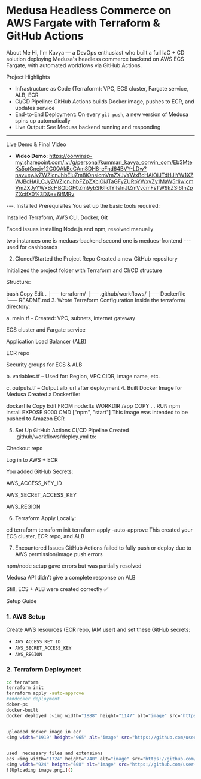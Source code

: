 # Medusa Headless Commerce on AWS Fargate with Terraform & GitHub Actions 

About Me
Hi, I'm Kavya — a DevOps enthusiast who built a full IaC + CD solution deploying Medusa's headless commerce backend on AWS ECS Fargate, with automated workflows via GitHub Actions.

 Project Highlights
- Infrastructure as Code (Terraform): VPC, ECS cluster, Fargate service, ALB, ECR
- CI/CD Pipeline: GitHub Actions builds Docker image, pushes to ECR, and updates service
- End-to-End Deployment: On every `git push`, a new version of Medusa spins up automatically
- Live Output: See Medusa backend running and responding

---
 Live Demo & Final Video
- **Video Demo**: https://oorwinsp-my.sharepoint.com/:v:/g/personal/kummari_kavya_oorwin_com/Eb3MteKs5otGnejv12C0QAkBcCAm8DH8-eFnd64BVY-LDw?nav=eyJyZWZlcnJhbEluZm8iOnsicmVmZXJyYWxBcHAiOiJTdHJlYW1XZWJBcHAiLCJyZWZlcnJhbFZpZXciOiJTaGFyZURpYWxvZy1MaW5rIiwicmVmZXJyYWxBcHBQbGF0Zm9ybSI6IldlYiIsInJlZmVycmFsTW9kZSI6InZpZXcifX0%3D&e=6ifMRv 

---. Installed Prerequisites
You set up the basic tools required:

Installed Terraform, AWS CLI, Docker, Git

Faced issues installing Node.js and npm, resolved manually

two instances one is meduas-backend 
second one is medues-frontend ---used for dashborads

2. Cloned/Started the Project Repo
Created a new GitHub repository

Initialized the project folder with Terraform and CI/CD structure

Structure:

bash
Copy
Edit
.
├── terraform/
├── .github/workflows/
├── Dockerfile
└── README.md
3. Wrote Terraform Configuration
Inside the terraform/ directory:

a. main.tf – Created:
VPC, subnets, internet gateway

ECS cluster and Fargate service

Application Load Balancer (ALB)

ECR repo

Security groups for ECS & ALB

b. variables.tf – Used for:
Region, VPC CIDR, image name, etc.

c. outputs.tf – Output alb_url after deployment
4. Built Docker Image for Medusa
Created a Dockerfile:

dockerfile
Copy
Edit
FROM node:lts
WORKDIR /app
COPY . .
RUN npm install
EXPOSE 9000
CMD ["npm", "start"]
This image was intended to be pushed to Amazon ECR

 5. Set Up GitHub Actions CI/CD Pipeline
Created .github/workflows/deploy.yml to:

Checkout repo

Log in to AWS + ECR

You added GitHub Secrets:

AWS_ACCESS_KEY_ID

AWS_SECRET_ACCESS_KEY

AWS_REGION

 6. Terraform Apply
Locally:

cd terraform
terraform init
terraform apply -auto-approve
 This created your ECS cluster, ECR repo, and ALB

 7. Encountered Issues
GitHub Actions failed to fully push or deploy due to AWS permission/image push errors

npm/node setup gave errors but was partially resolved

Medusa API didn’t give a complete response on ALB

Still, ECS + ALB were created correctly ✅

Setup Guide

### 1. AWS Setup
Create AWS resources (ECR repo, IAM user) and set these GitHub secrets:
- `AWS_ACCESS_KEY_ID`
- `AWS_SECRET_ACCESS_KEY`
- `AWS_REGION`

### 2. Terraform Deployment
```bash
cd terraform
terraform init
terraform apply -auto-approve
###docker deployment
doker-ps
docker-built
docker deployed :<img width="1888" height="1147" alt="image" src="https://github.com/user-attachments/assets/9420ff17-5fd2-4abb-b360-dd4852f65c45" />


uploaded docker image in ecr
<img width="1919" height="965" alt="image" src="https://github.com/user-attachments/assets/89413b47-904c-49c8-b1dc-5279a747830c" />


used  necessary files and extensions
ecs <img width="1724" height="740" alt="image" src="https://github.com/user-attachments/assets/3448aca4-fd7e-4a3d-a084-36922d8f6107" />
<img width="924" height="608" alt="image" src="https://github.com/user-attachments/assets/440ad141-5f35-420f-9a38-4c5d84d2b4d3" />
![Uploading image.png…]()

